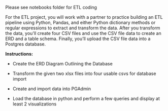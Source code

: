 Please see notebooks folder for ETL coding

For the ETL project, you will work with a partner to practice building an ETL pipeline using Python, Pandas, and either Python dictionary methods or regular expressions to extract and transform the data. After you transform the data, you'll create four CSV files and use the CSV file data to create an ERD and a table schema. Finally, you’ll upload the CSV file data into a Postgres database.

**Instructions:**

- Create the ERD Diagram Outlining the Database

- Transform the given two xlsx files into four usable csvs for database import

- Create and import data into PGAdmin 

- Load the database in python and perform a few queries and display at least 2 visualizations 
